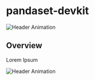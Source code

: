 # pandaset-devkit

![Header Animation](../assets/animations/semseg-photo-labels.gif)


## Overview

Lorem Ipsum


![Header Animation](../assets/static/montage-semseg-projection.jpg)
